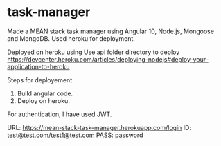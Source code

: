 # task-manager
Made a MEAN stack task manager using Angular 10, Node.js, Mongoose and MongoDB.
Used heroku for deployment.

Deployed on heroku using
Use api folder directory to deploy
https://devcenter.heroku.com/articles/deploying-nodejs#deploy-your-application-to-heroku

Steps for deployement
1) Build angular code.
2) Deploy on heroku.

For authentication, I have used JWT.

URL: https://mean-stack-task-manager.herokuapp.com/login
ID: test@test.com/test1@test.com
PASS: password
